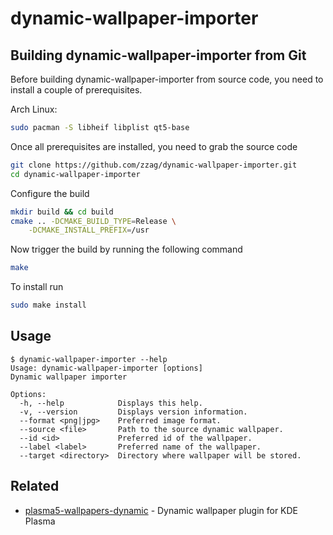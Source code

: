 # dynamic-wallpaper-importer


## Building dynamic-wallpaper-importer from Git

Before building dynamic-wallpaper-importer from source code, you need to install
a couple of prerequisites.

Arch Linux:

```sh
sudo pacman -S libheif libplist qt5-base
```

Once all prerequisites are installed, you need to grab the source code

```sh
git clone https://github.com/zzag/dynamic-wallpaper-importer.git
cd dynamic-wallpaper-importer
```

Configure the build

```sh
mkdir build && cd build
cmake .. -DCMAKE_BUILD_TYPE=Release \
    -DCMAKE_INSTALL_PREFIX=/usr
```

Now trigger the build by running the following command

```sh
make
```

To install run

```sh
sudo make install
```


## Usage

```
$ dynamic-wallpaper-importer --help
Usage: dynamic-wallpaper-importer [options]
Dynamic wallpaper importer

Options:
  -h, --help            Displays this help.
  -v, --version         Displays version information.
  --format <png|jpg>    Preferred image format.
  --source <file>       Path to the source dynamic wallpaper.
  --id <id>             Preferred id of the wallpaper.
  --label <label>       Preferred name of the wallpaper.
  --target <directory>  Directory where wallpaper will be stored.
```


## Related

* [plasma5-wallpapers-dynamic](https://github.com/zzag/plasma5-wallpapers-dynamic) -
  Dynamic wallpaper plugin for KDE Plasma
